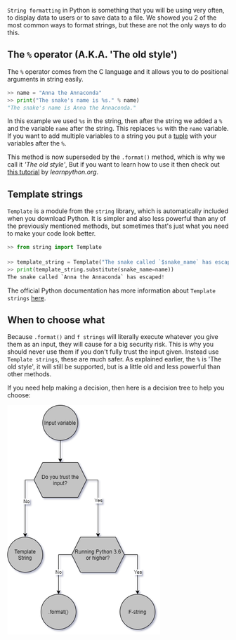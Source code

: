 `String formatting` in Python is something that you will be using very often, to display data to users or to save data to a file. We showed you 2 of the most common ways to format strings, but these are not the only ways to do this.

## The `%` operator (A.K.A. 'The old style')

The `%` operator comes from the C language and it allows you to do positional arguments in string easily.

```python
>> name = "Anna the Annaconda"
>> print("The snake's name is %s." % name)
"The snake's name is Anna the Annaconda."
```

In this example we used `%s` in the string, then after the string we added a `%` and the variable `name` after the string. This replaces `%s` with the `name` variable. If you want to add multiple variables to a string you put a [tuple](https://www.w3schools.com/python/python_tuples.asp) with your variables after the `%`. 

This method is now superseded by the `.format()` method, which is why we call it _'The old style'_, But if you want to learn how to use it then check out [this tutorial](https://www.learnpython.org/en/String_Formatting) by _learnpython.org_.

## Template strings

`Template` is a module from the `string` library, which is automatically included when you download Python. It is simpler and also less powerful than any of the previously mentioned methods, but sometimes that's just what you need to make your code look better.

```python
>> from string import Template

>> template_string = Template("The snake called `$snake_name` has escaped!")
>> print(template_string.substitute(snake_name=name))
The snake called `Anna the Annaconda` has escaped!
```

The official Python documentation has more information about `Template strings` [here](https://docs.python.org/3/library/string.html#template-strings).

## When to choose what

Because `.format()` and `f strings` will literally execute whatever you give them as an input, they will cause for a big security risk. This is why you should never use them if you don't fully trust the input given. Instead use `Template strings`, these are much safer. As explained earlier, the `%` is 'The old style', it will still be supported, but is a little old and less powerful than other methods.

If you need help making a decision, then here is a decision tree to help you choose:

![Decision Tree](https://github.com/exercism/v3-files/blob/master/python/string-formatting/decision_tree.png?raw=true)